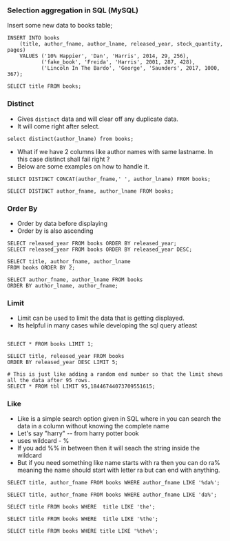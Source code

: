### Selection aggregation in SQL (MySQL)

Insert some new data to books table;

```
INSERT INTO books
    (title, author_fname, author_lname, released_year, stock_quantity, pages)
    VALUES ('10% Happier', 'Dan', 'Harris', 2014, 29, 256), 
           ('fake_book', 'Freida', 'Harris', 2001, 287, 428),
           ('Lincoln In The Bardo', 'George', 'Saunders', 2017, 1000, 367);
```
 
 ```
SELECT title FROM books;
```

### Distinct
- Gives `distinct` data and will clear off any duplicate data.
- It will come right after select.

```
select distinct(author_lname) from books;
```

- What if we have 2 columns like author names with same lastname. In this case distinct shall fail right ?
- Below are some examples on how to handle it.

```
SELECT DISTINCT CONCAT(author_fname,' ', author_lname) FROM books;
 
SELECT DISTINCT author_fname, author_lname FROM books;
```

### Order By

- Order by data before displaying
- Order by is also ascending

```
SELECT released_year FROM books ORDER BY released_year;
SELECT released_year FROM books ORDER BY released_year DESC;

SELECT title, author_fname, author_lname 
FROM books ORDER BY 2;
```

```
SELECT author_fname, author_lname FROM books 
ORDER BY author_lname, author_fname;
```
### Limit
- Limit can be used to limit the data that is getting displayed.
- Its helpful in many cases while developing the sql query atleast

```
 
SELECT * FROM books LIMIT 1;

SELECT title, released_year FROM books 
ORDER BY released_year DESC LIMIT 5;

# This is just like adding a random end number so that the limit shows all the data after 95 rows.
SELECT * FROM tbl LIMIT 95,18446744073709551615;
```
### Like

- Like is a simple search option given in SQL where in you can search the data in a column without knowing the complete name
- Let's say "harry" -- from harry potter book
- uses wildcard - %
- If you add %% in between then it will seach the string inside the wildcard
- But if you need something like name starts with ra then you can do ra% meaning the name should start with letter ra but can end with anything.

```
SELECT title, author_fname FROM books WHERE author_fname LIKE '%da%';
 
SELECT title, author_fname FROM books WHERE author_fname LIKE 'da%';
 
SELECT title FROM books WHERE  title LIKE 'the';
 
SELECT title FROM books WHERE  title LIKE '%the';
 
SELECT title FROM books WHERE title LIKE '%the%';
```

### 
